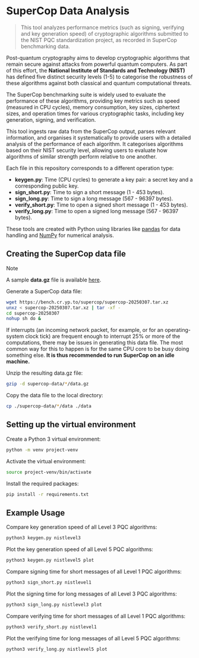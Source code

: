 # SuperCop Data Analysis
> This tool analyzes performance metrics (such as signing, verifying and key generation speed) of cryptographic algorithms submitted to the NIST PQC standardization project, as recorded in SuperCop benchmarking data. 

Post-quantum cryptography aims to develop cryptographic algorithms that remain secure against attacks from powerful quantum computers. As part of this effort, the **National Institute of Standards and Technology (NIST)** has defined five distinct security levels (1-5) to categorise the robustness of these algorithms against both classical and quantum computational threats.

The SuperCop benchmarking suite is widely used to evaluate the performance of these algorithms, providing key metrics such as speed (measured in CPU cycles), memory consumption, key sizes, ciphertext sizes, and operation times for various cryptographic tasks, including key generation, signing, and verification.

This tool ingests raw data from the SuperCop output, parses relevant information, and organises it systematically to provide users with a detailed analysis of the performance of each algorithm. It categorises algorithms based on their NIST security level, allowing users to evaluate how algorithms of similar strength perform relative to one another.

Each file in this repository corresponds to a different operation type:
- **keygen.py**: Time (CPU cycles) to generate a key pair: a secret key and a corresponding public key.
- **sign_short.py**: Time to sign a short message (1 - 453 bytes).
- **sign_long.py**: Time to sign a long message (567 - 96397 bytes).
- **verify_short.py**: Time to open a signed short message (1 - 453 bytes).
- **verify_long.py**: Time to open a signed long message (567 - 96397 bytes).

These tools are created with Python using libraries like [pandas](https://pandas.pydata.org/) for data handling and [NumPy](https://numpy.org/) for numerical analysis.

## Creating the SuperCop data file

> [!NOTE]
> A sample **data.gz** file is available [here](https://drive.google.com/file/d/1Lqis7PBvsp7TPa8GCx_R695ExA-KtHCX/view?usp=drive_link).

Generate a SuperCop data file:

```sh
wget https://bench.cr.yp.to/supercop/supercop-20250307.tar.xz
unxz < supercop-20250307.tar.xz | tar -xf -
cd supercop-20250307
nohup sh do &
```

If interrupts (an incoming network packet, for example, or for an operating-system clock tick) are frequent enough to interrupt 25% or more of the computations, there may be issues in generating this data file. The most common way for this to happen is for the same CPU core to be busy doing something else. **It is thus recommended to run SuperCop on an idle machine.** 

Unzip the resulting data.gz file:

```sh
gzip -d supercop-data/*/data.gz
```

Copy the data file to the local directory:
```sh
cp ./supercop-data/*/data ./data
```

## Setting up the virtual environment

Create a Python 3 virtual environment:

```sh
python -m venv project-venv

```

Activate the virtual environment:

```sh
source project-venv/bin/activate
```

Install the required packages:

```sh
pip install -r requirements.txt
```

## Example Usage

Compare key generation speed of all Level 3 PQC algorithms:

```sh
python3 keygen.py nistlevel3
```

Plot the key generation speed of all Level 5 PQC algorithms:

```sh
python3 keygen.py nistlevel5 plot
```

Compare signing time for short messages of all Level 1 PQC algorithms:

```sh
python3 sign_short.py nistlevel1
```

Plot the signing time for long messages of all Level 3 PQC algorithms:

```sh
python3 sign_long.py nistlevel3 plot
```

Compare verifying time for short messages of all Level 1 PQC algorithms:

```sh
python3 verify_short.py nistlevel1
```

Plot the verifying time for long messages of all Level 5 PQC algorithms:

```sh
python3 verify_long.py nistlevel5 plot
```
